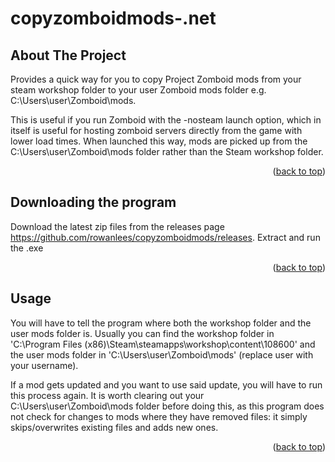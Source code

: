 # copyzomboidmods-.net

<!-- ABOUT THE PROJECT -->
## About The Project

Provides a quick way for you to copy Project Zomboid mods from your steam workshop folder to your user Zomboid mods folder e.g. C:\Users\user\Zomboid\mods.

This is useful if you run Zomboid with the -nosteam launch option, which in itself is useful for hosting zomboid servers directly from the game with lower load times. When launched this way, mods are picked up from the C:\Users\user\Zomboid\mods folder rather than the Steam workshop folder.

<p align="right">(<a href="#top">back to top</a>)</p>

<!-- DOWNLOADING THE PROGRAM -->
## Downloading the program

Download the latest zip files from the releases page https://github.com/rowanlees/copyzomboidmods/releases. Extract and run the .exe

<p align="right">(<a href="#top">back to top</a>)</p>

<!-- USAGE EXAMPLES -->
## Usage

You will have to tell the program where both the workshop folder and the user mods folder is. Usually you can find the workshop folder in 'C:\Program Files (x86)\Steam\steamapps\workshop\content\108600' and the user mods folder in 'C:\Users\user\Zomboid\mods' (replace user with your username).

If a mod gets updated and you want to use said update, you will have to run this process again. It is worth clearing out your C:\Users\user\Zomboid\mods folder before doing this, as this program does not check for changes to mods where they have removed files: it simply skips/overwrites existing files and adds new ones.

<p align="right">(<a href="#top">back to top</a>)</p>
